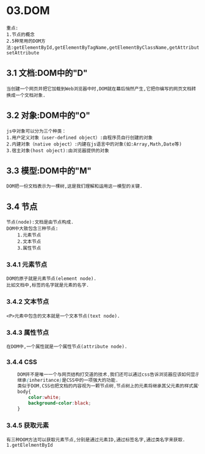# 03.DOM

```
重点:
1.节点的概念 
2.5种常用的DOM方法:getElementById,getElementByTagName,getElementByClassName,getAttribute,
setAttribute
```

## 3.1  文档:DOM中的"D"

```
当创建一个网页并把它加载到Web浏览器中时,DOM就在幕后悄然产生,它把你编写的网页文档转换成一个文档对象.
```

## 3.2 对象:DOM中的"O"

```
js中对象可以分为三个种类：
1.用户定义对象（user-defined object）:由程序员自行创建的对象
2.内建对象（native object）:内建在js语言中的对象(如:Array,Math,Date等)
3.宿主对象(host object):由浏览器提供的对象 
```

## 3.3 模型:DOM中的"M"

```
DOM把一份文档表示为一棵树,这是我们理解和运用这一模型的关键.
```

## 3.4 节点

```
节点(node):文档是由节点构成.
DOM中大致包含三种节点:
	1.元素节点
	2.文本节点
	3.属性节点
```

### 3.4.1 元素节点

```
DOM的原子就是元素节点(element node).
比如文档中,标签的名字就是元素的名字.
```

### 3.4.2 文本节点

```
<P>元素中包含的文本就是一个文本节点(text node).
```

### 3.4.3 属性节点

```
在DOM中,一个属性就是一个属性节点(attribute node).
```

### 3.4.4  CSS

```css
	DOM并不是唯一一个与网页结构打交道的技术,我们还可以通过css告诉浏览器应该如何显示一份文档的内容
	继承(inheritance)是CSS中的一项强大的功能.
	类似于DOM,CSS也把文档的内容视为一颗节点树,节点树上的元素将继承其父元素的样式属性.
	body{
        color:white;
        background-color:black;
	}
```

### 3.4.5 获取元素

```
有三种DOM方法可以获取元素节点,分别是通过元素ID,通过标签名字,通过类名字来获取.
1.getElelmentById

```

